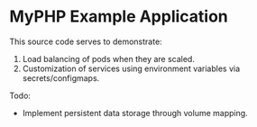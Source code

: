 # MyPHP Example Application
This source code serves to demonstrate:
1. Load balancing of pods when they are scaled.
2. Customization of services using environment variables via secrets/configmaps.

Todo:
- Implement persistent data storage through volume mapping.
